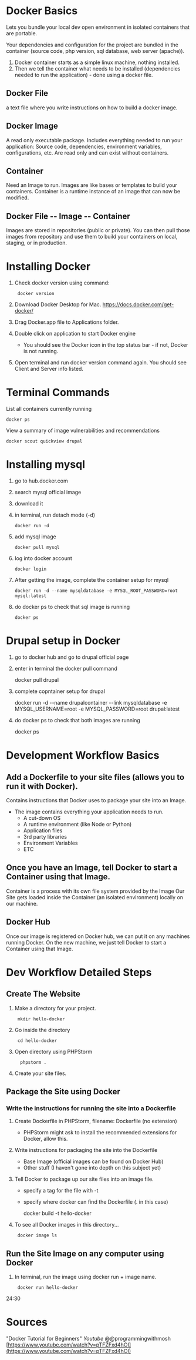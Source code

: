 # Docker Basics

Lets you bundle your local dev open environment in isolated containers that are portable.

Your dependencies and configuration for the project are bundled in the container (source code, php version, sql database, web server (apache)).


1. Docker container starts as a simple linux machine, nothing installed.
2. Then we tell the container what needs to be installed (dependencies needed to run the application) - done using a docker file.

## Docker File
a text file where you write instructions on how to build a docker image.

## Docker Image
A read only executable package.
Includes everything needed to run your application:
Source code, dependencies, environment variables, configurations, etc.
Are read only and can exist without containers.

## Container
Need an Image to run. Images are like bases or templates to build your containers. Container is a runtime instance of an image that can now be modified.

## Docker File -- Image -- Container
Images are stored in repositories (public or private). You can then pull those images from repository and use them to build your containers on local, staging, or in production.


# Installing Docker

1. Check docker version using command:

        docker version

2. Download Docker Desktop for Mac. https://docs.docker.com/get-docker/
3. Drag Docker.app file to Applications folder.
4. Double click on application to start Docker engine
    * You should see the Docker icon in the top status bar - if not, Docker is not running.
5. Open terminal and run docker version command again. You should see Client and Server info listed.

# Terminal Commands

List all containers currently running

    docker ps

View a summary of image vulnerabilities and recommendations 

    docker scout quickview drupal

# Installing mysql

1. go to hub.docker.com
2. search mysql official image
3. download it
4. in terminal, run detach mode (-d) 

       docker run -d
5. add mysql image

       docker pull mysql
6. log into docker account

       docker login

7. After getting the image, complete the container setup for mysql 

       docker run -d --name mysqldatabase -e MYSQL_ROOT_PASSWORD=root mysql:latest

8. do docker ps to check that sql image is running

       docker ps


# Drupal setup in Docker

1. go to docker hub and go to drupal official page
2. enter in terminal the docker pull command 


    docker pull drupal
3. complete copntainer setup for drupal


    docker run -d --name drupalcontainer --link mysqldatabase -e MYSQL_USERNAME=root -e MYSQL_PASSWORD=root drupal:latest

3. do docker ps to check that both images are running

 
    docker ps







# Development Workflow Basics

## Add a Dockerfile to your site files (allows you to run it with Docker). 
Contains instructions that Docker uses to package your site into an Image.
* The image contains everything your application needs to run.
  * A cut-down OS
  * A runtime environment (like Node or Python)
  * Application files
  * 3rd party libraries
  * Environment Variables
  * ETC

## Once you have an Image, tell Docker to start a Container using that Image.
Container is a process with its own file system provided by the Image
Our Site gets loaded inside the Container (an isolated environment) locally on our machine.

## Docker Hub
Once our image is registered on Docker hub, we can put it on any machines running Docker.
On the new machine, we just tell Docker to start a Container using that Image.

# Dev Workflow Detailed Steps

## Create The Website 
1. Make a directory for your project.
        
        mkdir hello-docker
2. Go inside the directory

        cd hello-docker
3. Open directory using PHPStorm 

         phpstorm .
4. Create your site files.

## Package the Site using Docker
### Write the instructions for running the site into a Dockerfile
1. Create Dockerfile in PHPStorm, filename: Dockerfile (no extension)
   * PHPStorm might ask to install the recommended extensions for Docker, allow this.
2. Write instructions for packaging the site into the Dockerfile
   * Base Image (official images can be found on Docker Hub)
   * Other stuff (I haven't gone into depth on this subject yet)
3. Tell Docker to package up our site files into an image file.
    * specify a tag for the file with -t
    * specify where docker can find the Dockerfile (. in this case) 

        
         docker build -t hello-docker 
4. To see all Docker images in this directory... 

        docker image ls

## Run the Site Image on any computer using Docker

1. In terminal, run the image using docker run + image name.
   
        docker run hello-docker

24:30

# Sources
"Docker Tutorial for Beginners" *Youtube* @@programmingwithmosh 
[https://www.youtube.com/watch?v=pTFZFxd4hOI](https://www.youtube.com/watch?v=pTFZFxd4hOI)

